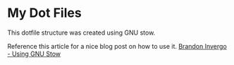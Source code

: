 
# My Dot Files

This dotfile structure was created using GNU stow.

Reference this article for a nice blog post on how to use it.
[Brandon Invergo - Using GNU
Stow](http://brandon.invergo.net/news/2012-05-26-using-gnu-stow-to-manage-your-dotfiles.html)

